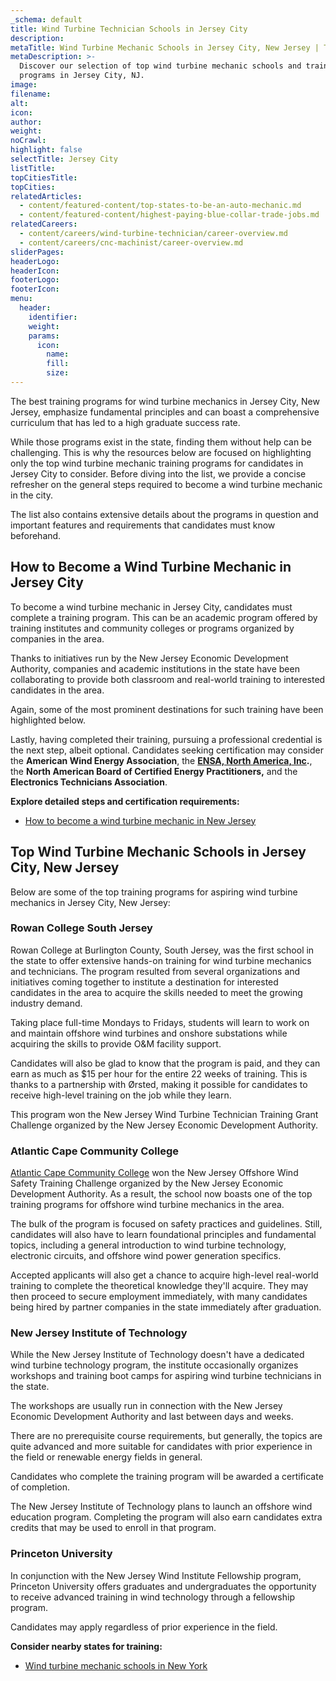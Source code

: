 ```yaml
---
_schema: default
title: Wind Turbine Technician Schools in Jersey City
description:
metaTitle: Wind Turbine Mechanic Schools in Jersey City, New Jersey | TTS
metaDescription: >-
  Discover our selection of top wind turbine mechanic schools and training
  programs in Jersey City, NJ.
image:
filename:
alt:
icon:
author:
weight:
noCrawl:
highlight: false
selectTitle: Jersey City
listTitle:
topCitiesTitle:
topCities:
relatedArticles:
  - content/featured-content/top-states-to-be-an-auto-mechanic.md
  - content/featured-content/highest-paying-blue-collar-trade-jobs.md
relatedCareers:
  - content/careers/wind-turbine-technician/career-overview.md
  - content/careers/cnc-machinist/career-overview.md
sliderPages:
headerLogo:
headerIcon:
footerLogo:
footerIcon:
menu:
  header:
    identifier:
    weight:
    params:
      icon:
        name:
        fill:
        size:
---
```

The best training programs for wind turbine mechanics in Jersey City, New Jersey, emphasize fundamental principles and can boast a comprehensive curriculum that has led to a high graduate success rate.

While those programs exist in the state, finding them without help can be challenging. This is why the resources below are focused on highlighting only the top wind turbine mechanic training programs for candidates in Jersey City to consider. Before diving into the list, we provide a concise refresher on the general steps required to become a wind turbine mechanic in the city.

The list also contains extensive details about the programs in question and important features and requirements that candidates must know beforehand.

## **How to Become a Wind Turbine Mechanic in Jersey City**

To become a wind turbine mechanic in Jersey City, candidates must complete a training program. This can be an academic program offered by training institutes and community colleges or programs organized by companies in the area.

Thanks to initiatives run by the New Jersey Economic Development Authority, companies and academic institutions in the state have been collaborating to provide both classroom and real-world training to interested candidates in the area.

Again, some of the most prominent destinations for such training have been highlighted below.

Lastly, having completed their training, pursuing a professional credential is the next step, albeit optional. Candidates seeking certification may consider the **American Wind Energy Association**, the [**ENSA, North America, Inc**](https://www.ensa-northamerica.com/)**.**, the **North American Board of Certified Energy Practitioners,** and the **Electronics Technicians Association**.

**Explore detailed steps and certification requirements:**

* [How to become a wind turbine mechanic in New Jersey](https://toptradeschools.com/near-you/wind-turbine-technician/new-jersey/)

## **Top Wind Turbine Mechanic Schools in Jersey City, New Jersey**

Below are some of the top training programs for aspiring wind turbine mechanics in Jersey City, New Jersey:

### **Rowan College South Jersey**

Rowan College at Burlington County, South Jersey, was the first school in the state to offer extensive hands-on training for wind turbine mechanics and technicians. The program resulted from several organizations and initiatives coming together to institute a destination for interested candidates in the area to acquire the skills needed to meet the growing industry demand.

Taking place full-time Mondays to Fridays, students will learn to work on and maintain offshore wind turbines and onshore substations while acquiring the skills to provide O&M facility support.

Candidates will also be glad to know that the program is paid, and they can earn as much as $15 per hour for the entire 22 weeks of training. This is thanks to a partnership with Ørsted, making it possible for candidates to receive high-level training on the job while they learn.

This program won the New Jersey Wind Turbine Technician Training Grant Challenge organized by the New Jersey Economic Development Authority.

### Atlantic Cape Community College

[Atlantic Cape Community College](https://workforce.atlanticcape.edu/professional-development/wind.php) won the New Jersey Offshore Wind Safety Training Challenge organized by the New Jersey Economic Development Authority. As a result, the school now boasts one of the top training programs for offshore wind turbine mechanics in the area.

The bulk of the program is focused on safety practices and guidelines. Still, candidates will also have to learn foundational principles and fundamental topics, including a general introduction to wind turbine technology, electronic circuits, and offshore wind power generation specifics.

Accepted applicants will also get a chance to acquire high-level real-world training to complete the theoretical knowledge they'll acquire. They may then proceed to secure employment immediately, with many candidates being hired by partner companies in the state immediately after graduation.

### New Jersey Institute of Technology

While the New Jersey Institute of Technology doesn't have a dedicated wind turbine technology program, the institute occasionally organizes workshops and training boot camps for aspiring wind turbine technicians in the state.

The workshops are usually run in connection with the New Jersey Economic Development Authority and last between days and weeks.

There are no prerequisite course requirements, but generally, the topics are quite advanced and more suitable for candidates with prior experience in the field or renewable energy fields in general.

Candidates who complete the training program will be awarded a certificate of completion.

The New Jersey Institute of Technology plans to launch an offshore wind education program. Completing the program will also earn candidates extra credits that may be used to enroll in that program.

### Princeton University

In conjunction with the New Jersey Wind Institute Fellowship program, Princeton University offers graduates and undergraduates the opportunity to receive advanced training in wind technology through a fellowship program.

Candidates may apply regardless of prior experience in the field.

**Consider nearby states for training:**

* [Wind turbine mechanic schools in New York](https://toptradeschools.com/near-you/wind-turbine-technician/new-york/)